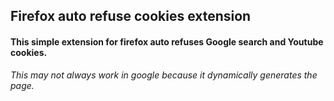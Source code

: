 ## Firefox auto refuse cookies extension

#### This simple extension for firefox auto refuses Google search and Youtube cookies.

_This may not always work in google because it dynamically generates the page._